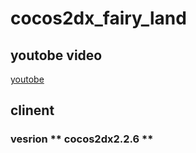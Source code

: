 # cocos2dx_fairy_land

## youtobe video

[youtobe](https://www.youtube.com/watch?v=kMWOaVAJQsE&t=73s)

## clinent
### vesrion ** cocos2dx2.2.6 **



